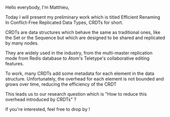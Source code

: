 Hello everybody, I'm Matthieu,

Today I will present my preliminary work which is titled Efficient Renaming In Conflict-Free Replicated Data Types, CRDTs for short.

CRDTs are data structures which behave the same as traditional ones, like the Set or the Sequence
but which are designed to be shared and replicated by many nodes.

They are widely used in the industry, from the multi-master replication mode from Redis database to Atom's Teletype's collaborative editing features.

To work, many CRDTs add some metadata for each element in the data structure.
Unfortunately, the overhead for each element is not bounded and grows over time, reducing the efficiency of the CRDT

This leads us to our research question which is "How to reduce this overhead introduced by CRDTs" ?

If you're interested, feel free to drop by !
